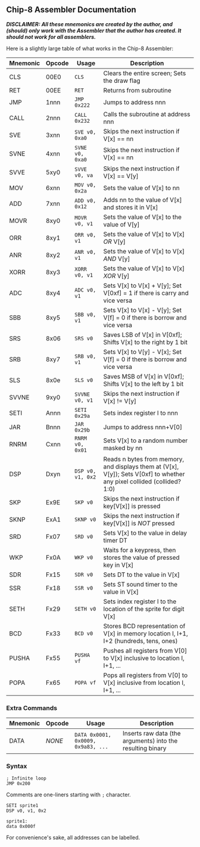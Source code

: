 ## Chip-8 Assembler Documentation

___DISCLAIMER: All these mnemonics are created by the author, and (should) only work
with the Assembler that the author has created. It should not work for all assemblers.___

Here is a slightly large table of what works in the Chip-8 Assembler:

Mnemonic | Opcode | Usage | Description
---------|--------|-------|------------
CLS | 00E0 | `CLS` | Clears the entire screen; Sets the draw flag
RET | 00EE | `RET` | Returns from subroutine
JMP | 1nnn | `JMP 0x222` | Jumps to address nnn
CALL | 2nnn | `CALL 0x232` | Calls the subroutine at address nnn
SVE | 3xnn | `SVE v0, 0xa0` | Skips the next instruction if V[x] == nn
SVNE | 4xnn | `SVNE v0, 0xa0` | Skips the next instruction if V[x] == nn
SVVE | 5xy0 | `SVVE v0, va` | Skips the next instruction if V[x] == V[y]
MOV | 6xnn | `MOV v0, 0x2a` | Sets the value of V[x] to nn
ADD | 7xnn | `ADD v0, 0x12` | Adds nn to the value of V[x] and stores it in V[x]
MOVR | 8xy0 | `MOVR v0, v1` | Sets the value of V[x] to the value of V[y]
ORR | 8xy1 | `ORR v0, v1` | Sets the value of V[x] to V[x] _OR_ V[y]
ANR | 8xy2 | `ANR v0, v1` | Sets the value of V[x] to V[x] _AND_ V[y]
XORR | 8xy3 | `XORR v0, v1` | Sets the value of V[x] to V[x] _XOR_ V[y]
ADC | 8xy4 | `ADC v0, v1` | Sets V[x] to V[x] + V[y]; Set V[0xf] = 1 if there is carry and vice versa
SBB | 8xy5 | `SBB v0, v1` | Sets V[x] to V[x] - V[y]; Set V[f] = 0 if there is borrow and vice versa
SRS | 8x06 | `SRS v0` | Saves LSB of V[x] in V[0xf]; Shifts V[x] to the right by 1 bit
SRB | 8xy7 | `SRB v0, v1` | Sets V[x] to V[y] - V[x]; Set V[f] = 0 if there is borrow and vice versa
SLS | 8x0e | `SLS v0` | Saves MSB of V[x] in V[0xf]; Shifts V[x] to the left by 1 bit
SVVNE | 9xy0 | `SVVNE v0, v1` | Skips the next instruction if V[x] != V[y]
SETI | Annn | `SETI 0x29a` | Sets index register I to nnn
JAR | Bnnn | `JAR 0x29b` | Jumps to address nnn+V[0]
RNRM | Cxnn | `RNRM v0, 0x01` | Sets V[x] to a random number masked by nn
DSP | Dxyn | `DSP v0, v1, 0x2` | Reads n bytes from memory, and displays them at (V[x], V[y]); Sets V[0xf] to whether any pixel collided (collided? 1:0)
SKP | Ex9E | `SKP v0` | Skips the next instruction if key[V[x]] is pressed
SKNP | ExA1 | `SKNP v0` | Skips the next instruction if key[V[x]] is _NOT_ pressed
SRD | Fx07 | `SRD v0` | Sets V[x] to the value in delay timer DT
WKP | Fx0A | `WKP v0` | Waits for a keypress, then stores the value of pressed key in V[x]
SDR | Fx15 | `SDR v0` | Sets DT to the value in V[x]
SSR | Fx18 | `SSR v0` | Sets ST sound timer to the value in V[x]
SETH | Fx29 | `SETH v0` | Sets index register I to the location of the sprite for digit V[x]
BCD | Fx33 | `BCD v0` | Stores BCD representation of V[x] in memory location I, I+1, I+2 (hundreds, tens, ones)
PUSHA | Fx55 | `PUSHA vf` | Pushes all registers from V[0] to V[x] inclusive to location I, I+1, ...
POPA | Fx65 | `POPA vf` | Pops all registers from V[0] to V[x] inclusive from location I, I+1, ...


### Extra Commands

Mnemonic | Opcode | Usage | Description
---------|--------|-------|------------
DATA | _NONE_ | `DATA 0x0001, 0x0009, 0x9a83, ...` | Inserts raw data (the arguments) into the resulting binary


### Syntax

```
; Infinite loop
JMP 0x200
```

Comments are one-liners starting with `;` character.

```
SETI sprite1
DSP v0, v1, 0x2

sprite1:
data 0x000f
```

For convenience's sake, all addresses can be labelled.
